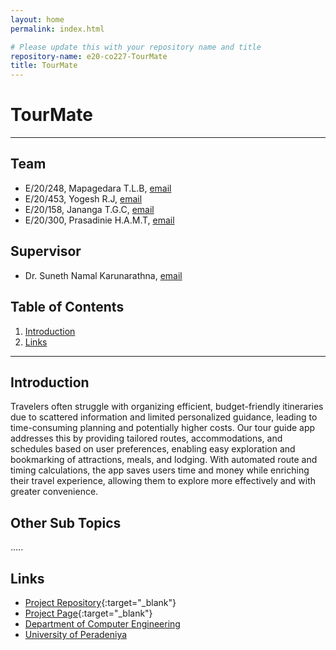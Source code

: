 ```yaml
---
layout: home
permalink: index.html

# Please update this with your repository name and title
repository-name: e20-co227-TourMate
title: TourMate
---
```


[comment]: # "This is the standard layout for the project, but you can clean this and use your own template"

# TourMate

---

<!-- 
This is a sample image, to show how to add images to your page. To learn more options, please refer [this](https://projects.ce.pdn.ac.lk/docs/faq/how-to-add-an-image/)

![Sample Image](./images/sample.png)
 -->

## Team
-  E/20/248, Mapagedara T.L.B, [email](mailto:e20248@eng.pdn.ac.lk)
-  E/20/453, Yogesh R.J, [email](mailto:e20453@eng.pdn.ac.lk)
-  E/20/158, Jananga T.G.C, [email](mailto:e20158@eng.pdn.ac.lk)
-  E/20/300, Prasadinie H.A.M.T, [email](mailto:e20300@eng.pdn.ac.lk)

## Supervisor
-  Dr. Suneth Namal Karunarathna, [email](mailto:namal@eng.pdn.ac.lk)

## Table of Contents
1. [Introduction](#introduction)
2. [Links](#links)

---

## Introduction

Travelers often struggle with organizing efficient, budget-friendly itineraries due to scattered information and limited personalized guidance, leading to time-consuming planning and potentially higher costs. Our tour guide app addresses this by providing tailored routes, accommodations, and schedules based on user preferences, enabling easy exploration and bookmarking of attractions, meals, and lodging. With automated route and timing calculations, the app saves users time and money while enriching their travel experience, allowing them to explore more effectively and with greater convenience.

## Other Sub Topics

.....

## Links

- [Project Repository](https://github.com/cepdnaclk/e20-co227-TourMate ){:target="_blank"}
- [Project Page](https://cepdnaclk.github.io/e20-co227-TourMate){:target="_blank"}
- [Department of Computer Engineering](http://www.ce.pdn.ac.lk/)
- [University of Peradeniya](https://eng.pdn.ac.lk/)


[//]: # (Please refer this to learn more about Markdown syntax)
[//]: # (https://github.com/adam-p/markdown-here/wiki/Markdown-Cheatsheet)

